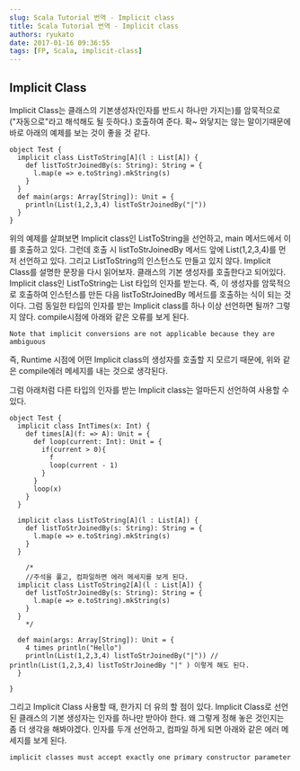 ```yaml
---
slug: Scala Tutorial 번역 - Implicit class
title: Scala Tutorial 번역 - Implicit class
authors: ryukato
date: 2017-01-16 09:36:55
tags: [FP, Scala, implicit-class]
---
```


## Implicit Class
Implicit Class는 클래스의 기본생성자(인자를 반드시 하나만 가지는)를 암묵적으로("자동으로"라고 해석해도 될 듯하다.) 호출하여 준다. 확~ 와닿지는 않는 말이기때문에 바로 아래의 예제를 보는 것이 좋을 것 같다.

```
object Test {
  implicit class ListToString[A](l : List[A]) {
    def listToStrJoinedBy(s: String): String = {
      l.map(e => e.toString).mkString(s)
    }
  }
  def main(args: Array[String]): Unit = {
    println(List(1,2,3,4) listToStrJoinedBy("|"))
  }
}
```
위의 예제를 살펴보면 Implicit class인 ListToString을 선언하고, main 메서드에서 이를 호출하고 있다. 그런데 호출 시 listToStrJoinedBy 메서드 앞에
List(1,2,3,4)를 먼저 선언하고 있다. 그리고 ListToString의 인스턴스도 만들고 있지 않다. Implicit Class를 설명한 문장을 다시 읽어보자. 클래스의 기본 생성자를 호출한다고 되어있다.
Implicit class인 ListToString는 List 타입의 인자를 받는다. 즉, 이 생성자를 암묵적으로 호출하여 인스턴스를 만든 다음 listToStrJoinedBy 메서드를 호출하는 식이 되는 것이다.
그럼 동일한 타입의 인자를 받는 Implicit class를 하나 이상 선언하면 될까? 그렇지 않다. compile시점에 아래와 같은 오류를 보게 된다.

```
Note that implicit conversions are not applicable because they are ambiguous
```

즉, Runtime 시점에 어떤 Implicit class의 생성자를 호출할 지 모르기 때문에, 위와 같은 compile에러 메세지를 내는 것으로 생각된다.

그럼 아래처럼 다른 타입의 인자를 받는 Implicit class는 얼마든지 선언하여 사용할 수 있다.

```
object Test {
  implicit class IntTimes(x: Int) {
    def times[A](f: => A): Unit = {
      def loop(current: Int): Unit = {
        if(current > 0){
          f
          loop(current - 1)
        }
      }
      loop(x)
    }
  }

  implicit class ListToString[A](l : List[A]) {
    def listToStrJoinedBy(s: String): String = {
      l.map(e => e.toString).mkString(s)
    }
  }

	/*
	//주석을 풀고, 컴파일하면 에러 메세지를 보게 된다.
  implicit class ListToString2[A](l : List[A]) {
    def listToStrJoinedBy(s: String): String = {
      l.map(e => e.toString).mkString(s)
    }
  }
	*/

  def main(args: Array[String]): Unit = {
    4 times println("Hello")
    println(List(1,2,3,4) listToStrJoinedBy("|")) // println(List(1,2,3,4) listToStrJoinedBy "|" ) 이렇게 해도 된다.
  }

}
```

그리고 Implicit Class 사용할 때, 한가지 더 유의 할 점이 있다. Implicit Class로 선언된 클래스의 기본 생성자는 인자를 하나만 받아야 한다. 왜 그렇게 정해 놓은 것인지는 좀 더 생각을 해봐야겠다. 인자를 두개 선언하고, 컴파일 하게 되면 아래와 같은 에러 메세지를 보게 된다.

```
implicit classes must accept exactly one primary constructor parameter
```

